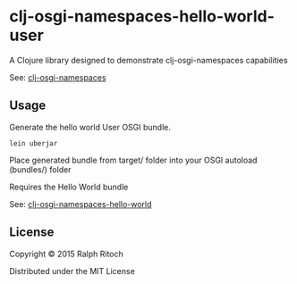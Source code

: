 # clj-osgi-namespaces-hello-world-user

A Clojure library designed to demonstrate clj-osgi-namespaces capabilities

See: [clj-osgi-namespaces](https://github.com/rritoch/clj-osgi-namespaces)

## Usage

Generate the hello world User OSGI bundle.

```lein uberjar```

Place generated bundle from target/ folder into your OSGI autoload (bundles/) folder 

Requires the Hello World bundle

See: [clj-osgi-namespaces-hello-world](https://github.com/rritoch/clj-osgi-namespaces-hello-world)

## License

Copyright © 2015 Ralph Ritoch

Distributed under the MIT License
